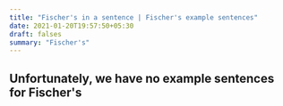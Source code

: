 ```yaml
---
title: "Fischer's in a sentence | Fischer's example sentences"
date: 2021-01-20T19:57:50+05:30
draft: falses
summary: "Fischer's"
---
```

## Unfortunately, we have no example sentences for Fischer's                 
